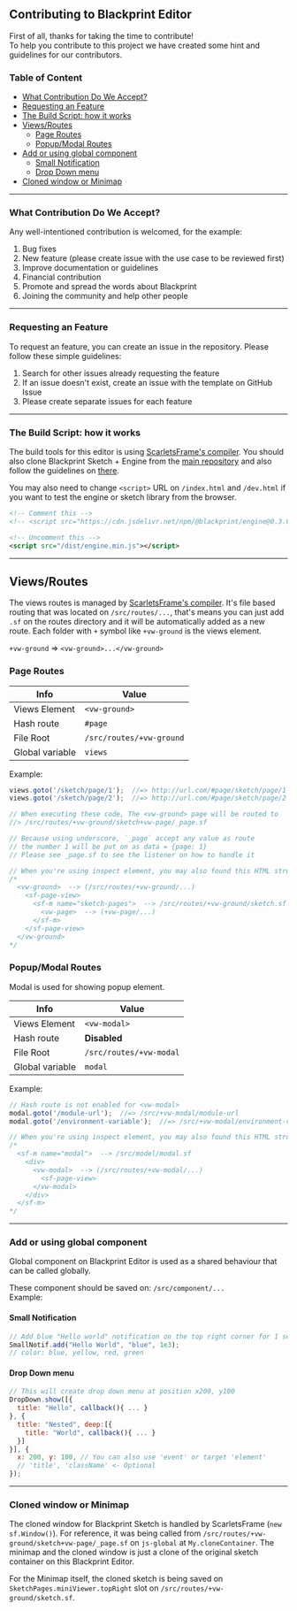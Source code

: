 ## Contributing to Blackprint Editor
First of all, thanks for taking the time to contribute!<br>
To help you contribute to this project we have created some hint and guidelines for our contributors.

### Table of Content
 - [What Contribution Do We Accept?](#what-contribution-do-we-accept)
 - [Requesting an Feature](#requesting-an-feature)
 - [The Build Script: how it works](#the-build-script-how-it-works)
 - [Views/Routes](#viewsroutes)
   - [Page Routes](#page-routes)
   - [Popup/Modal Routes](#popupmodal-routes)
 - [Add or using global component](#add-or-using-global-component)
   - [Small Notification](#small-notification)
   - [Drop Down menu](#drop-down-menu)
 - [Cloned window or Minimap](#cloned-window-or-minimap)

---

### What Contribution Do We Accept?
Any well-intentioned contribution is welcomed, for the example:
1. Bug fixes
2. New feature (please create issue with the use case to be reviewed first)
3. Improve documentation or guidelines
4. Financial contribution
5. Promote and spread the words about Blackprint
6. Joining the community and help other people

---

### Requesting an Feature
To request an feature, you can create an issue in the repository. Please follow these simple guidelines:

1. Search for other issues already requesting the feature
2. If an issue doesn't exist, create an issue with the template on GitHub Issue
3. Please create separate issues for each feature

---

### The Build Script: how it works
The build tools for this editor is using [ScarletsFrame's compiler](https://github.com/StefansArya/scarletsframe-compiler). You should also clone Blackprint Sketch + Engine from the [main repository](https://github.com/Blackprint/Blackprint) and also follow the guidelines on [there](https://github.com/Blackprint/Blackprint/blob/master/.github/CONTRIBUTING.md#the-build-script-how-it-works).

You may also need to change `<script>` URL on  `/index.html` and `/dev.html` if you want to test the engine or sketch library from the browser.

```xml
<!-- Comment this -->
<!-- <script src="https://cdn.jsdelivr.net/npm/@blackprint/engine@0.3.0"></script> -->

<!-- Uncomment this -->
<script src="/dist/engine.min.js"></script>
```

---

## Views/Routes
The views routes is managed by [ScarletsFrame's compiler](https://github.com/StefansArya/scarletsframe-compiler). It's file based routing that was located on `/src/routes/...`, that's means you can just add `.sf` on the routes directory and it will be automatically added as a new route. Each folder with `+` symbol like `+vw-ground` is the views element.

`+vw-ground` => `<vw-ground>...</vw-ground>`

### Page Routes
| Info | Value |
| --- | --- |
| Views Element | `<vw-ground>` |
| Hash route | `#page` |
| File Root | `/src/routes/+vw-ground` |
| Global variable | `views` |

Example:<br>

```js
views.goto('/sketch/page/1');  //=> http://url.com/#page/sketch/page/1
views.goto('/sketch/page/2');  //=> http://url.com/#page/sketch/page/2

// When executing these code, The <vw-ground> page will be routed to
//> /src/routes/+vw-ground/sketch+vw-page/_page.sf

// Because using underscore, `_page` accept any value as route
// the number 1 will be put on as data = {page: 1}
// Please see _page.sf to see the listener on how to handle it

// When you're using inspect element, you may also found this HTML structure
/*
  <vw-ground>  --> (/src/routes/+vw-ground/...)
    <sf-page-view>
      <sf-m name="sketch-pages">  --> /src/routes/+vw-ground/sketch.sf
        <vw-page>  --> (+vw-page/...)
      </sf-m>
    </sf-page-view>
  </vw-ground>
*/
```

### Popup/Modal Routes
Modal is used for showing popup element.

| Info | Value |
| --- | --- |
| Views Element | `<vw-modal>` |
| Hash route | **Disabled** |
| File Root | `/src/routes/+vw-modal` |
| Global variable | `modal` |

Example:<br>

```js
// Hash route is not enabled for <vw-modal>
modal.goto('/module-url');  //=> /src/+vw-modal/module-url
modal.goto('/environment-variable');  //=> /src/+vw-modal/environment-variable

// When you're using inspect element, you may also found this HTML structure
/*
  <sf-m name="modal">  --> /src/model/modal.sf
    <div>
      <vw-modal>  --> (/src/routes/+vw-modal/...)
        <sf-page-view>
      </vw-modal>
    </div>
  </sf-m>
*/
```

---

### Add or using global component
Global component on Blackprint Editor is used as a shared behaviour that can be called globally.

These component should be saved on: `/src/component/...`<br>
Example:<br>

#### Small Notification
```js
// Add blue "Hello world" notification on the top right corner for 1 second
SmallNotif.add("Hello World", "blue", 1e3);
// color: blue, yellow, red, green
```

#### Drop Down menu
```js
// This will create drop down menu at position x200, y100
DropDown.show([{
  title: "Hello", callback(){ ... }
}, {
  title: "Nested", deep:[{
    title: "World", callback(){ ... }
  }]
}], {
  x: 200, y: 100, // You can also use 'event' or target 'element'
  // 'title', 'className' <- Optional
});
```

---

### Cloned window or Minimap
The cloned window for Blackprint Sketch is handled by ScarletsFrame (`new sf.Window()`). For reference, it was being called from `/src/routes/+vw-ground/sketch+vw-page/_page.sf` on `js-global` at `My.cloneContainer`. The minimap and the cloned window is just a clone of the original sketch container on this Blackprint Editor.

For the Minimap itself, the cloned sketch is being saved on `SketchPages.miniViewer.topRight` slot on `/src/routes/+vw-ground/sketch.sf`.